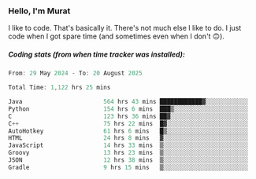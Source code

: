 ### Hello, I'm Murat

I like to code. That's basically it. There's not much else I like to do. I just code when I got spare time (and sometimes even when I don't 🙃).

##### Coding stats (from when time tracker was installed):
<!--START_SECTION:wakatime-->

```cpp
From: 29 May 2024 - To: 20 August 2025

Total Time: 1,122 hrs 25 mins

Java                       564 hrs 43 mins ████████████▓░░░░░░░░░░░░   50.02 %
Python                     154 hrs 6 mins  ███▒░░░░░░░░░░░░░░░░░░░░░   13.65 %
C                          123 hrs 36 mins ██▓░░░░░░░░░░░░░░░░░░░░░░   10.95 %
C++                        75 hrs 22 mins  █▓░░░░░░░░░░░░░░░░░░░░░░░   06.68 %
AutoHotkey                 61 hrs 6 mins   █▒░░░░░░░░░░░░░░░░░░░░░░░   05.41 %
HTML                       24 hrs 8 mins   ▓░░░░░░░░░░░░░░░░░░░░░░░░   02.14 %
JavaScript                 14 hrs 33 mins  ▒░░░░░░░░░░░░░░░░░░░░░░░░   01.29 %
Groovy                     13 hrs 23 mins  ▒░░░░░░░░░░░░░░░░░░░░░░░░   01.19 %
JSON                       12 hrs 38 mins  ▒░░░░░░░░░░░░░░░░░░░░░░░░   01.12 %
Gradle                     9 hrs 15 mins   ▒░░░░░░░░░░░░░░░░░░░░░░░░   00.82 %
```

<!--END_SECTION:wakatime-->
